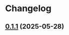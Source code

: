 # Changelog

## [0.1.1](https://github.com/astriaorg/astria-release-test/compare/sequencer-utils-v0.1.0...sequencer-utils-v0.1.1) (2025-05-28)
